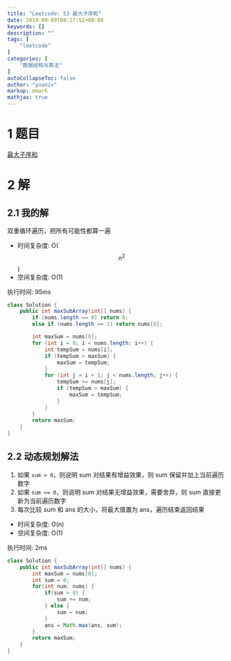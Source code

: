 ```yaml
---
title: "Leetcode: 53 最大子序和"
date: 2019-09-09T08:17:52+08:00
keywords: []
description: ""
tags: [
    "leetcode"
]
categories: [
    "数据结构与算法"
]
autoCollapseToc: false
author: "yuanzx"
markup: mmark
mathjax: true  
---
```


# 1 题目

[最大子序和](https://leetcode-cn.com/problems/maximum-subarray/submissions/)

# 2 解

## 2.1 我的解

双重循环遍历，把所有可能性都算一遍

- 时间复杂度: O($$n^2$$)
- 空间复杂度: O(1)

执行时间: 95ms

```java
class Solution {
    public int maxSubArray(int[] nums) {
        if (nums.length == 0) return 0;
        else if (nums.length == 1) return nums[0];

        int maxSum = nums[0];
        for (int i = 0; i < nums.length; i++) {
            int tempSum = nums[i];
            if (tempSum > maxSum) {
                maxSum = tempSum;
            }
            for (int j = i + 1; j < nums.length; j++) {
                tempSum += nums[j];
                if (tempSum > maxSum) {
                    maxSum = tempSum;
                }
            }
        }
        return maxSum;
    }
}
```

## 2.2 动态规划解法

1. 如果 `sum > 0`，则说明 sum 对结果有增益效果，则 sum 保留并加上当前遍历数字
2. 如果 `sum <= 0`，则说明 sum 对结果无增益效果，需要舍弃，则 sum 直接更新为当前遍历数字
3. 每次比较 sum 和 ans 的大小，将最大值置为 ans，遍历结束返回结果

- 时间复杂度: O(n)
- 空间复杂度: O(1)

执行时间: 2ms

```java
class Solution {
    public int maxSubArray(int[] nums) {
        int maxSum = nums[0];
        int sum = 0;
        for(int num: nums) {
            if(sum > 0) {
                sum += num;
            } else {
                sum = num;
            }
            ans = Math.max(ans, sum);
        }
        return maxSum;
    }
}
```

